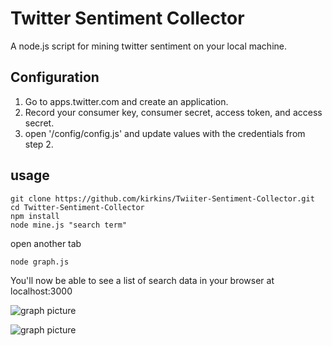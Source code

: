# Twitter Sentiment Collector

A node.js script for mining twitter sentiment on your local machine. 


## Configuration
1. Go to apps.twitter.com and create an application.
2. Record your consumer key, consumer secret, access token, and access secret.
3. open '/config/config.js' and update values with the credentials from step 2.

## usage
    git clone https://github.com/kirkins/Twiiter-Sentiment-Collector.git
    cd Twitter-Sentiment-Collector
    npm install
    node mine.js "search term"
    
open another tab
    
    node graph.js

You'll now be able to see a list of search data in your browser at localhost:3000

![graph picture](http://imgur.com/a/uTxur)

![graph picture](http://imgur.com/a/9RxLU)
